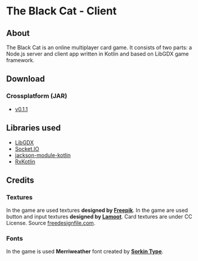 # The Black Cat - Client

## About

The Black Cat is an online multiplayer card game. It consists of two parts: a Node.js server and client app written in Kotlin and based on LibGDX game framework.

## Download

### Crossplatform (JAR)

* [v0.1.1](https://drive.google.com/file/d/0By2pvUuh-O-MMExKRHFXanFNUkk/view?usp=sharing)

## Libraries used

* [LibGDX](https://libgdx.badlogicgames.com/)
* [Socket.IO](https://github.com/socketio/socket.io)
* [jackson-module-kotlin](https://github.com/FasterXML/jackson-module-kotlin)
* [RxKotlin](https://github.com/ReactiveX/RxKotlin)

## Credits

### Textures

In the game are used textures **designed by [Freepik](http://www.freepik.com/)**.
In the game are used button and input textures **designed by [Lamoot](https://opengameart.org/users/lamoot)**.
Card textures are under CC License. Source [freedesignfile.com](http://freedesignfile.com).

### Fonts

In the game is used **Merriweather** font created by **[Sorkin Type](http://sorkintype.com/)**.
